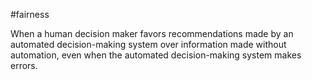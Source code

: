 #fairness

When a human decision maker favors recommendations made by an automated
decision-making system over information made without automation, even
when the automated decision-making system makes errors.


